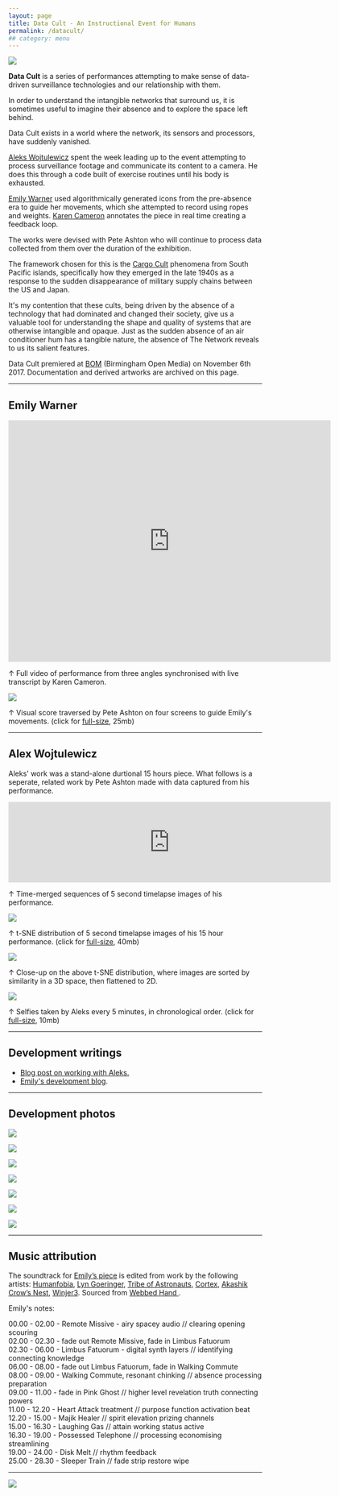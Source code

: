 ```yaml
---
layout: page
title: Data Cult - An Instructional Event for Humans
permalink: /datacult/
## category: menu
---
```


![](http://instructionsforhumans.com/images/datacult-em.jpg)

**Data Cult** is a series of performances attempting to make sense of data-driven surveillance technologies and our relationship with them.

In order to understand the intangible networks that surround us, it is sometimes useful to imagine their absence and to explore the space left behind. 

Data Cult exists in a world where the network, its sensors and processors, have suddenly vanished. 

[Aleks Wojtulewicz](http://a-w-a.co.uk/) spent the week leading up to the event attempting to process surveillance footage and communicate its content to a camera. He does this through a code built of exercise routines until his body is exhausted. 

[Emily Warner](https://emily-warner.com/) used algorithmically generated icons from the pre-absence era to guide her movements, which she attempted to record using ropes and weights. [Karen Cameron](https://twitter.com/KCanard) annotates the piece in real time creating a feedback loop.

The works were devised with Pete Ashton who will continue to process data collected from them over the duration of the exhibition. 

The framework chosen for this is the [Cargo Cult](https://en.wikipedia.org/wiki/Cargo_cult) phenomena from South Pacific islands, specifically how they emerged in the late 1940s as a response to the sudden disappearance of military supply chains between the US and Japan. 

It's my contention that these cults, being driven by the absence of a technology that had dominated and changed their society, give us a valuable tool for understanding the shape and quality of systems that are otherwise intangible and opaque. Just as the sudden absence of an air conditioner hum has a tangible nature, the absence of The Network reveals to us its salient features. 

Data Cult premiered at [BOM](http://www.bom.org.uk) (Birmingham Open Media) on November 6th 2017. Documentation and derived artworks are archived on this page.  

*****

## Emily Warner

<iframe src="https://player.vimeo.com/video/242211423?title=0&byline=0&portrait=0" width="640" height="480" frameborder="0" webkitallowfullscreen mozallowfullscreen allowfullscreen></iframe>

&#8593; Full video of performance from three angles synchronised with live transcript by Karen Cameron.

[![](http://instructionsforhumans.com/images/emilyblobsscore_small.jpg)](http://instructionsforhumans.com/images/emilyblobsscore.jpg)

&#8593; Visual score traversed by Pete Ashton on four screens to guide Emily's movements. (click for [full-size](http://instructionsforhumans.com/images/emilyblobsscore.jpg), 25mb)

*****

## Alex Wojtulewicz

Aleks' work was a stand-alone durtional 15 hours piece. What follows is a seperate, related work by Pete Ashton made with data captured from his performance. 

<iframe src="https://player.vimeo.com/video/242235813?title=0&byline=0&portrait=0" width="640" height="160" frameborder="0" webkitallowfullscreen mozallowfullscreen allowfullscreen></iframe>

&#8593; Time-merged sequences of 5 second timelapse images of his performance. 

[![](http://instructionsforhumans.com/images/tsne_grid_alekssq_small.jpg)](http://instructionsforhumans.com/images/tsne_grid_alekssq.jpg)

&#8593; t-SNE distribution of 5 second timelapse images of his 15 hour performance. (click for [full-size](http://instructionsforhumans.com/images/tsne_grid_alekssq.jpg), 40mb)

![](http://instructionsforhumans.com/images/tsne_alex_zoom.jpg)

&#8593; Close-up on the above t-SNE distribution, where images are sorted by similarity in a 3D space, then flattened to 2D.

[![](http://instructionsforhumans.com/images/aleks_faces_hires_small.jpg)](http://instructionsforhumans.com/images/aleks_faces_hires.jpg)

&#8593; Selfies taken by Aleks every 5 minutes, in chronological order. (click for [full-size](http://instructionsforhumans.com/images/aleks_faces_hires.jpg), 10mb)

*****

## Development writings 

- [Blog post on working with Aleks.](http://blog.peteashton.com/art/2017/11/02/ifh029/) 
- [Emily's development blog](https://ifhekw.tumblr.com).

*****

## Development photos

![](http://instructionsforhumans.com/images/datacultwip1.jpg)

![](http://instructionsforhumans.com/images/datacultwip2.jpg)

![](http://instructionsforhumans.com/images/datacultwip3.jpg)

![](http://instructionsforhumans.com/images/datacultwip5.jpg)

![](http://instructionsforhumans.com/images/datacultwip6.jpg)

![](http://blog.peteashton.com/images/aleks_thur_3.jpg)

![](http://blog.peteashton.com/images/aleks_thur_1.jpg)

*****

## Music attribution

The soundtrack for [Emily’s piece](https://vimeo.com/242211423) is edited from work by the following artists: [Humanfobia](https://humanfobia.jimdo.com), [Lyn Goeringer](http://www.lyngoeringer.com/portfolio/), [Tribe of Astronauts](https://archive.org/search.php?query=creator%3A%22Tribe+of+Astronauts%22), [Cortex](http://freemusicarchive.org/music/CorteX/Paranormal/), [Akashik Crow’s Nest](http://webbedhandrecords.com/tag/akashic-crows-nest/), [Winjer3](http://freemusicarchive.org/music/Winjer3/). Sourced from [Webbed Hand ](http://webbedhandrecords.com). 

Emily's notes: 

00.00 - 02.00 - Remote Missive - airy spacey audio // clearing opening scouring  
02.00 - 02.30 - fade out Remote Missive, fade in Limbus Fatuorum  
02.30 - 06.00 - Limbus Fatuorum - digital synth layers // identifying connecting knowledge  
06.00 - 08.00 - fade out Limbus Fatuorum, fade in Walking Commute  
08.00 - 09.00 - Walking Commute, resonant chinking // absence processing preparation  
09.00 - 11.00 - fade in Pink Ghost // higher level revelation truth connecting powers  
11.00 - 12.20 - Heart Attack treatment // purpose function activation beat  
12.20 - 15.00 - Majik Healer // spirit elevation prizing channels  
15.00 - 16.30 - Laughing Gas // attain working status active  
16.30 - 19.00 - Possessed Telephone // processing economising streamlining   
19.00 - 24.00 - Disk Melt // rhythm feedback  
25.00 - 28.30 - Sleeper Train // fade strip restore wipe  

*****

[![](http://art.peteashton.com/assets/images/lottery_Logo_Black_RGB_smaller.jpg)](http://artscouncil.org.uk/)